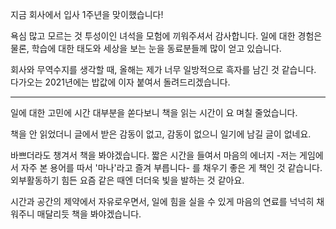 지금 회사에서 입사 1주년을 맞이했습니다!

욕심 많고 모르는 것 투성이인 녀석을 모험에 끼워주셔서 감사합니다.
일에 대한 경험은 물론, 학습에 대한 태도와 세상을 보는 눈을 동료분들께 많이 얻고 있습니다.

회사와 무역수지를 생각할 때, 올해는 제가 너무 일방적으로 흑자를 남긴 것 같습니다.
다가오는 2021년에는 밥값에 이자 붙여서 돌려드리겠습니다.

---

일에 대한 고민에 시간 대부분을 쏟다보니 책을 읽는 시간이 요 며칠 줄었습니다.

책을 안 읽었더니 글에서 받은 감동이 없고, 감동이 없으니 일기에 남길 글이 없네요.

바쁘더라도 챙겨서 책을 봐야겠습니다.
짧은 시간을 들여서 마음의 에너지 -저는 게임에서 자주 본 용어를 따서 '마나'라고 즐겨 부릅니다- 를 채우기 좋은 게 책인 것 같습니다.
외부활동하기 힘든 요즘 같은 때엔 더더욱 빛을 발하는 것 같아요.

시간과 공간의 제약에서 자유로우면서, 일에 힘을 실을 수 있게 마음의 연료를 넉넉히 채워주니
매달리듯 책을 봐야겠습니다.